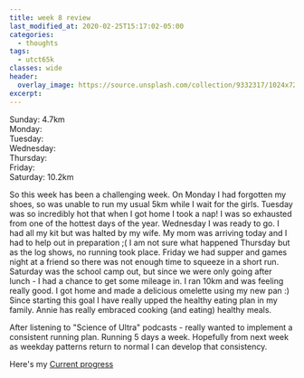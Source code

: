 ```yaml
---
title: week 8 review
last_modified_at: 2020-02-25T15:17:02-05:00
categories:
  - thoughts
tags:
  - utct65k
classes: wide
header:
  overlay_image: https://source.unsplash.com/collection/9332317/1024x720
excerpt:
---
```

Sunday: 4.7km<br>
Monday:<br>
Tuesday: <br>
Wednesday: <br>
Thursday: <br>
Friday: <br>
Saturday: 10.2km<br>

So this week has been a challenging week.
On Monday I had forgotten my shoes, so was unable to run my usual 5km while I wait for the girls.
Tuesday was so incredibly hot that when I got home I took a nap! I was so exhausted from one of the hottest days of the year.
Wednesday I was ready to go. I had all my kit but was halted by my wife. My mom was arriving today and I had to help out in preparation ;(
I am not sure what happened Thursday but as the log shows, no running took place.
Friday we had supper and games night at a friend so there was not enough time to squeeze in a short run.
Saturday was the school camp out, but since we were only going after lunch - I had a chance to get some mileage in. I ran 10km and was feeling really good. I got home and made a delicious omelette using my new pan :) Since starting this goal I have really upped the healthy eating plan in my family. Annie has really embraced cooking (and eating) healthy meals.

After listening to "Science of Ultra" podcasts - really wanted to implement a consistent running plan. Running 5 days a week. Hopefully from next week as weekday patterns return to normal I can develop that consistency.


Here's my [Current progress](https://docs.google.com/spreadsheets/d/1H0mhu07J8WtfGKEOs-UWe3nkA82EiA9dPQcAg_J0RnI/edit?usp=sharing)  
